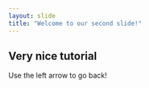 ```yaml
---
layout: slide
title: "Welcome to our second slide!"
---
```

<h2>Very nice tutorial</h2>
Use the left arrow to go back!
